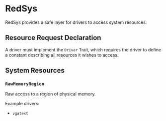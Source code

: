 # RedSys

RedSys provides a safe layer for drivers to access system resources.

## Resource Request Declaration

A driver must implement the `Driver` Trait, which requires the driver to define a constant describing all resources it wishes to access.

## System Resources

### `RawMemoryRegion`

Raw access to a region of physical memory.

Example drivers:
- `vgatext`